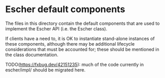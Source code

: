 # Escher default components

The files in this directory contain the default components that are used to
implement the Escher API (i.e. the Escher class).

If clients have a need to, it is OK to instantiate stand-alone instances of
these components, although there may be additional lifecycle considerations that
must be accounted for; these should be mentioned in the class documentation.

TODO(https://fxbug.dev/42151235): much of the code currently in escher/impl/ should be migrated here.
